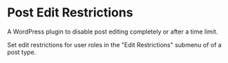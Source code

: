 # Post Edit Restrictions
A WordPress plugin to disable post editing completely or after a time limit. 

Set edit restrictions for user roles in the "Edit Restrictions" submenu of of a post type.
